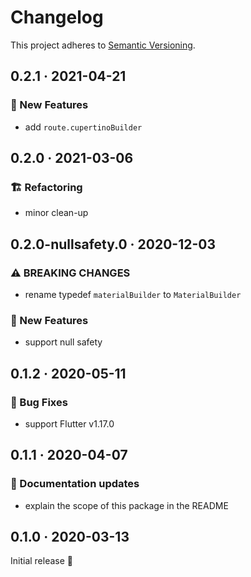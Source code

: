 # Changelog

This project adheres to [Semantic Versioning](https://semver.org/spec/v2.0.0.html).

<!-- Template:
## NEW · 2021-xx-xx
### ⚠ BREAKING CHANGES
### 🎉 New Features
### ⚡ Changes
### 🐛 Bug Fixes
### 📜 Documentation updates
### 🏗 Refactoring
### 📦 Build & CI
-->

## 0.2.1 · 2021-04-21

### 🎉 New Features
- add `route.cupertinoBuilder`


## 0.2.0 · 2021-03-06

### 🏗 Refactoring
- minor clean-up


## 0.2.0-nullsafety.0 · 2020-12-03

### ⚠ BREAKING CHANGES
- rename typedef `materialBuilder` to `MaterialBuilder`

### 🎉 New Features
- support null safety


## 0.1.2 · 2020-05-11

### 🐛 Bug Fixes
- support Flutter v1.17.0


## 0.1.1 · 2020-04-07

### 📜 Documentation updates
- explain the scope of this package in the README


## 0.1.0 · 2020-03-13

Initial release 🎉
